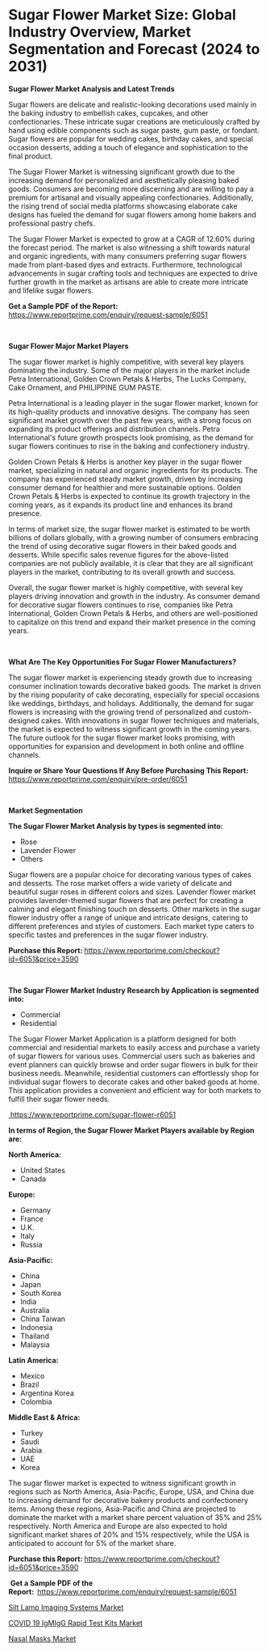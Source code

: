 <p><h1>Sugar Flower Market Size: Global Industry Overview, Market Segmentation and Forecast (2024 to 2031)</h1></p><p><strong>Sugar Flower Market Analysis and Latest Trends</strong></p>
<p><p>Sugar flowers are delicate and realistic-looking decorations used mainly in the baking industry to embellish cakes, cupcakes, and other confectionaries. These intricate sugar creations are meticulously crafted by hand using edible components such as sugar paste, gum paste, or fondant. Sugar flowers are popular for wedding cakes, birthday cakes, and special occasion desserts, adding a touch of elegance and sophistication to the final product.</p><p>The Sugar Flower Market is witnessing significant growth due to the increasing demand for personalized and aesthetically pleasing baked goods. Consumers are becoming more discerning and are willing to pay a premium for artisanal and visually appealing confectionaries. Additionally, the rising trend of social media platforms showcasing elaborate cake designs has fueled the demand for sugar flowers among home bakers and professional pastry chefs.</p><p>The Sugar Flower Market is expected to grow at a CAGR of 12.60% during the forecast period. The market is also witnessing a shift towards natural and organic ingredients, with many consumers preferring sugar flowers made from plant-based dyes and extracts. Furthermore, technological advancements in sugar crafting tools and techniques are expected to drive further growth in the market as artisans are able to create more intricate and lifelike sugar flowers.</p></p>
<p><strong>Get a Sample PDF of the Report:&nbsp;</strong> <a href="https://www.reportprime.com/enquiry/request-sample/6051">https://www.reportprime.com/enquiry/request-sample/6051</a></p>
<p>&nbsp;</p>
<p><strong>Sugar Flower Major Market Players</strong></p>
<p><p>The sugar flower market is highly competitive, with several key players dominating the industry. Some of the major players in the market include Petra International, Golden Crown Petals & Herbs, The Lucks Company, Cake Ornament, and PHILIPPINE GUM PASTE.</p><p>Petra International is a leading player in the sugar flower market, known for its high-quality products and innovative designs. The company has seen significant market growth over the past few years, with a strong focus on expanding its product offerings and distribution channels. Petra International's future growth prospects look promising, as the demand for sugar flowers continues to rise in the baking and confectionery industry.</p><p>Golden Crown Petals & Herbs is another key player in the sugar flower market, specializing in natural and organic ingredients for its products. The company has experienced steady market growth, driven by increasing consumer demand for healthier and more sustainable options. Golden Crown Petals & Herbs is expected to continue its growth trajectory in the coming years, as it expands its product line and enhances its brand presence.</p><p>In terms of market size, the sugar flower market is estimated to be worth billions of dollars globally, with a growing number of consumers embracing the trend of using decorative sugar flowers in their baked goods and desserts. While specific sales revenue figures for the above-listed companies are not publicly available, it is clear that they are all significant players in the market, contributing to its overall growth and success.</p><p>Overall, the sugar flower market is highly competitive, with several key players driving innovation and growth in the industry. As consumer demand for decorative sugar flowers continues to rise, companies like Petra International, Golden Crown Petals & Herbs, and others are well-positioned to capitalize on this trend and expand their market presence in the coming years.</p></p>
<p>&nbsp;</p>
<p><strong>What Are The Key Opportunities For Sugar Flower Manufacturers?</strong></p>
<p><p>The sugar flower market is experiencing steady growth due to increasing consumer inclination towards decorative baked goods. The market is driven by the rising popularity of cake decorating, especially for special occasions like weddings, birthdays, and holidays. Additionally, the demand for sugar flowers is increasing with the growing trend of personalized and custom-designed cakes. With innovations in sugar flower techniques and materials, the market is expected to witness significant growth in the coming years. The future outlook for the sugar flower market looks promising, with opportunities for expansion and development in both online and offline channels.</p></p>
<p><strong>Inquire or Share Your Questions If Any Before Purchasing This Report:</strong> <a href="https://www.reportprime.com/enquiry/pre-order/6051">https://www.reportprime.com/enquiry/pre-order/6051</a></p>
<p>&nbsp;</p>
<p><strong>Market Segmentation</strong></p>
<p><strong>The Sugar Flower Market Analysis by types is segmented into:</strong></p>
<p><ul><li>Rose</li><li>Lavender Flower</li><li>Others</li></ul></p>
<p><p>Sugar flowers are a popular choice for decorating various types of cakes and desserts. The rose market offers a wide variety of delicate and beautiful sugar roses in different colors and sizes. Lavender flower market provides lavender-themed sugar flowers that are perfect for creating a calming and elegant finishing touch on desserts. Other markets in the sugar flower industry offer a range of unique and intricate designs, catering to different preferences and styles of customers. Each market type caters to specific tastes and preferences in the sugar flower industry.</p></p>
<p><strong>Purchase this Report:&nbsp;</strong><a href="https://www.reportprime.com/checkout?id=6051&price=3590">https://www.reportprime.com/checkout?id=6051&price=3590</a></p>
<p>&nbsp;</p>
<p><strong>The Sugar Flower Market Industry Research by Application is segmented into:</strong></p>
<p><ul><li>Commercial</li><li>Residential</li></ul></p>
<p><p>The Sugar Flower Market Application is a platform designed for both commercial and residential markets to easily access and purchase a variety of sugar flowers for various uses. Commercial users such as bakeries and event planners can quickly browse and order sugar flowers in bulk for their business needs. Meanwhile, residential customers can effortlessly shop for individual sugar flowers to decorate cakes and other baked goods at home. This application provides a convenient and efficient way for both markets to fulfill their sugar flower needs.</p></p>
<p><a href="https://www.reportprime.com/sugar-flower-r6051">&nbsp;https://www.reportprime.com/sugar-flower-r6051</a></p>
<p><strong>In terms of Region, the Sugar Flower Market Players available by Region are:</strong></p>
<p>
    <p> <strong> North America: </strong>
        <ul>
            <li>United States</li>
            <li>Canada</li>
        </ul>
        </p> 
    <p> <strong> Europe: </strong>
        <ul>
            <li>Germany</li>
            <li>France</li>
            <li>U.K.</li>
            <li>Italy</li>
            <li>Russia</li>
        </ul>
        </p> 
    <p> <strong> Asia-Pacific: </strong>
        <ul>
            <li>China</li>
            <li>Japan</li>
            <li>South Korea</li>
            <li>India</li>
            <li>Australia</li>
            <li>China Taiwan</li>
            <li>Indonesia</li>
            <li>Thailand</li>
            <li>Malaysia</li>
        </ul>
        </p> 
    <p> <strong> Latin America: </strong>
        <ul>
            <li>Mexico</li>
            <li>Brazil</li>
            <li>Argentina Korea</li>
            <li>Colombia</li>
        </ul>
        </p> 
    <p> <strong> Middle East & Africa: </strong>
        <ul>
            <li>Turkey</li>
            <li>Saudi</li>
            <li>Arabia</li>
            <li>UAE</li>
            <li>Korea</li>
        </ul>
    </p>
    </p>
<p><p>The sugar flower market is expected to witness significant growth in regions such as North America, Asia-Pacific, Europe, USA, and China due to increasing demand for decorative bakery products and confectionery items. Among these regions, Asia-Pacific and China are projected to dominate the market with a market share percent valuation of 35% and 25% respectively. North America and Europe are also expected to hold significant market shares of 20% and 15% respectively, while the USA is anticipated to account for 5% of the market share.</p></p>
<p><strong>Purchase this Report: </strong><a href="https://www.reportprime.com/checkout?id=6051&price=3590">https://www.reportprime.com/checkout?id=6051&price=3590</a></p>
<p>&nbsp;<strong>Get a Sample PDF of the Report:&nbsp;&nbsp;</strong><a href="https://www.reportprime.com/enquiry/request-sample/6051">https://www.reportprime.com/enquiry/request-sample/6051</a></p>
<p><strong></strong></p>
<p><p><a href="https://issuu.com/reportprime-2/docs/silt-lamp-imaging-systems-market-size-2030.pptx">Silt Lamp Imaging Systems Market</a></p><p><a href="https://issuu.com/reportprime-2/docs/covid-19-igmigg-rapid-test-kits-mar_8899ee8f87d9b1">COVID 19 IgMIgG Rapid Test Kits Market</a></p><p><a href="https://issuu.com/reportprime-2/docs/nasal-masks-market-size-2030.pptx">Nasal Masks Market</a></p></p>